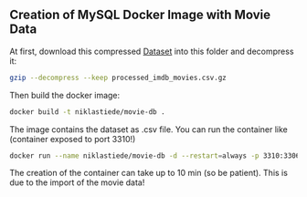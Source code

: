 
## Creation of MySQL Docker Image with Movie Data

At first, download this compressed [Dataset](https://www.dropbox.com/s/87wwsn2z3eziskb/processed_imdb_movies.csv.gz?dl=0)
into this folder and decompress it:

```bash
gzip --decompress --keep processed_imdb_movies.csv.gz
```

Then build the docker image:

```bash
docker build -t niklastiede/movie-db .
```

The image contains the dataset as .csv file. You can run 
the container like (container exposed to port 3310!)

```bash
docker run --name niklastiede/movie-db -d --restart=always -p 3310:3306 niklastiede/movie-db --secure-file-priv=tmp
```

The creation of the container can take up to 10 min (so be patient). 
This is due to the import of the movie data!

